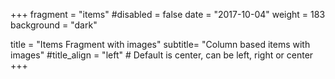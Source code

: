 +++
fragment = "items"
#disabled = false
date = "2017-10-04"
weight = 183
background = "dark"

title = "Items Fragment with images"
subtitle= "Column based items with images"
#title_align = "left" # Default is center, can be left, right or center
+++
